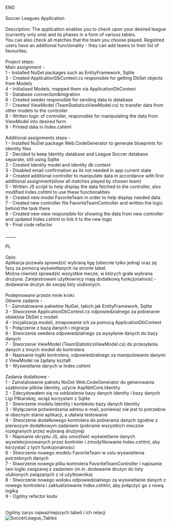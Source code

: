 ENG<br>
<br>
Soccer Leagues Application<br>
<br>
Description:
The application enables you to check upon your desired league (currently only one) and its phases in a form of various tables.<br> 
You can also check all matches that the team you choose played. Registred users have an additional functionality - they can add teams to their list of favourites.<br>
<br>
Project steps:<br>
Main assignment -<br>
1 - Installed NuGet packages such as EntityFramework, Sqlite<br>
3 - Created ApplicationDbContext.cs responsible for getting DbSet objects from Models<br>
4 - Initialised Models, mapped them via ApplicationDbContext<br>
5 - Database connection&migration<br>
6 - Created seeder responsible for sending data to database<br>
7 - Created ViewModel (TeamStatisticsViewModel.cs) to transfer data from other models to the controller<br>
8 - Written logic of controller, responsible for manipulating the data from ViewModel into desired form<br>
9 - Printed data in Index.cshtml<br>
<br>
Additional assignments steps -<br>
1 - Installed NuGet package Web.CodeGenerator to generate blueprints for Identity files<br>
2 - Decided to keep Identity database and League Soccer database separate, still using Sqlite<br>
2 - Created Identity model and identity db context<br>
3 - Disabled email confirmation as its not needed in app current state<br>
4 - Created additional controller to manipulate data in accordance with first additional assignment(show all matches played by chosen team)<br>
5 - Written JS script to help display the data fetched to the controller, also modified Index.cshtml to use these functionalities<br>
6 - Created new model FavoriteTeam in order to help display needed data<br>
7 - Created new controller file FavoriteTeamController and written the logic behind the task there<br>
8 - Created new view responsible for showing the data from new controller and updated Index.cshtml to link it to the new logic<br>
9 - Final code refactor<br>
<br>
_____<br>
<br>
PL<br>
<br>
Opis:<br>
Aplikacja pozwala sprawdzić wybraną ligę (obecnie tylko jedną) oraz jej fazy za pomocą wyświetlanych na stronie tabel.<br>
Można również sprawdzić wszystkie mecze, w których grała wybrana drużyna. Zarejestrowani użytkownicy mają dodatkową funkcjonalność - dodawanie drużyn do swojej listy ulubionych.<br>
<br>
Podejmowane przeze mnie kroki:<br>
Główne zadanie -<br>
1 - Zainstalowanie pakietów NuGet, takich jak EntityFramework, Sqlite<br>
3 - Stworzenie ApplicationDbContext.cs odpowiedzialnego za pobieranie obiektów DbSet z modeli<br>
4 - Inicjalizacja modeli, zmapowanie ich za pomocą ApplicationDbContext<br>
5 - Połączenie z bazą danych i migracja<br>
6 - Stworzenie seedera odpowiedzialnego za wysyłanie danych do bazy danych<br>
7 - Stworzenie ViewModel (TeamStatisticsViewModel.cs) do przesyłania danych z innych modeli do kontrolera<br>
8 - Napisanie logiki kontrolera, odpowiedzialnego za manipulowanie danymi z ViewModel na żądany kształt<br>
9 - Wyświetlanie danych w Index.cshtml<br>
<br>
Zadania dodatkowe -<br>
1 - Zainstalowanie pakietu NuGet Web.CodeGenerator do generowania szablonów plików Identity, użycie AspNetCore.Identity<br>
2 - Zdecydowałem się na oddzielenie bazy danych Identity i bazy danych Ligi Piłkarskiej, wciąż korzystam z Sqlite<br>
2 - Stworzenie modelu Identity i kontekstu bazy danych Identity<br>
3 - Wyłączenie potwierdzania adresu e-mail, ponieważ nie jest to potrzebne w obecnym stanie aplikacji, a ułatwia testowanie<br>
4 - Stworzenie dodatkowego kontrolera do pobierania danych zgodnie z pierwszym dodatkowym zadaniem (pobranie wszystkich meczów rozegranych przez wybraną drużynę)<br>
5 - Napisanie skryptu JS, aby umożliwić wyświetlanie danych wyselekcjonowanych przez kontroler i zmodyfikowanie Index.cshtml, aby korzystać z tych funkcjonalności<br>
6 - Stworzenie nowego modelu FavoriteTeam w celu wyświetlenia potrzebnych danych<br>
7 - Stworzenie nowego pliku kontrolera FavoriteTeamController i napisanie tam logiki związanej z zadaniem (m.in. dodawanie drużyn do listy ulubionych związanych z id użytkownika)<br>
8 - Stworzenie nowego widoku odpowiedzialnego za wyświetlanie danych z nowego kontrolera i zaktualizowanie Index.cshtml, aby połączyć go z nową logiką<br>
9 - Ogólny refactor kodu<br>
<br>
<br>
Ogólny zarys najważniejszych tabeli i ich relacji<br>
![SoccerLeague_Tables](https://github.com/Szowek/SoccerLeagues/assets/67469783/94dd9487-ecc4-4512-bf10-06b94b22225f)

